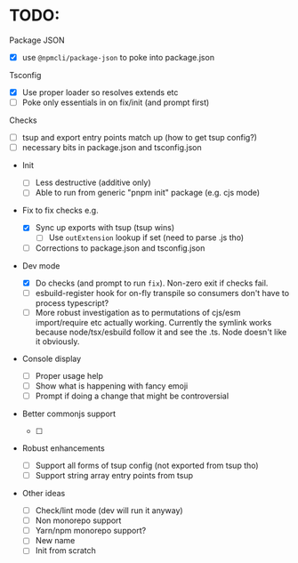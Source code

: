 # TODO:

Package JSON

- [x] use `@npmcli/package-json` to poke into package.json

Tsconfig

- [x] Use proper loader so resolves extends etc
- [ ] Poke only essentials in on fix/init (and prompt first)

Checks

- [ ] tsup and export entry points match up (how to get tsup config?)
- [ ] necessary bits in package.json and tsconfig.json

- Init

  - [ ] Less destructive (additive only)
  - [ ] Able to run from generic "pnpm init" package (e.g. cjs mode)

- Fix to fix checks e.g.

  - [x] Sync up exports with tsup (tsup wins)
    - [ ] Use `outExtension` lookup if set (need to parse .js tho)
  - [ ] Corrections to package.json and tsconfig.json

- Dev mode

  - [x] Do checks (and prompt to run `fix`). Non-zero exit if checks fail.
  - [ ] esbuild-register hook for on-fly transpile so consumers don't have to
        process typescript?
  - [ ] More robust investigation as to permutations of cjs/esm import/require
        etc actually working. Currently the symlink works because node/tsx/esbuild
        follow it and see the .ts. Node doesn't like it obviously.

- Console display

  - [ ] Proper usage help
  - [ ] Show what is happening with fancy emoji
  - [ ] Prompt if doing a change that might be controversial

- Better commonjs support

  - [ ]

- Robust enhancements

  - [ ] Support all forms of tsup config (not exported from tsup tho)
  - [ ] Support string array entry points from tsup

- Other ideas
  - [ ] Check/lint mode (dev will run it anyway)
  - [ ] Non monorepo support
  - [ ] Yarn/npm monorepo support?
  - [ ] New name
  - [ ] Init from scratch
